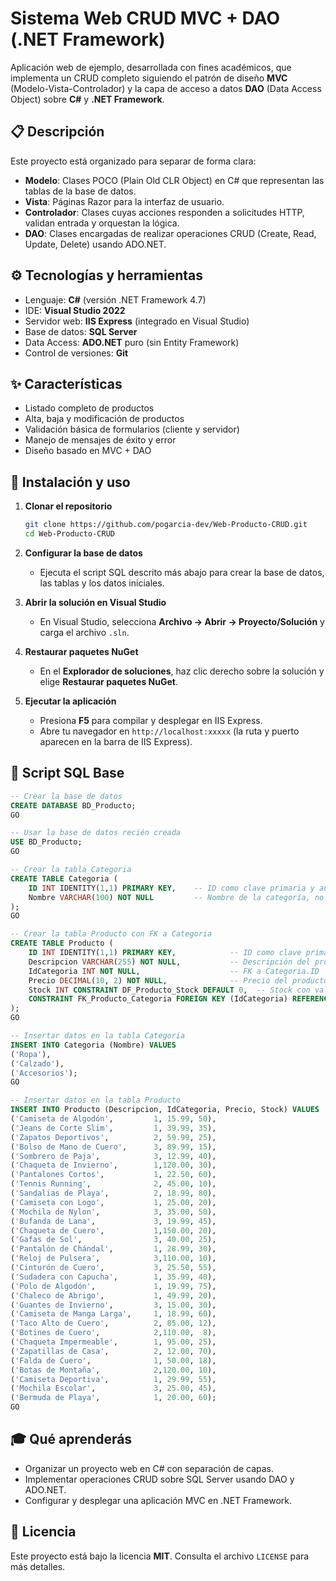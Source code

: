 # Sistema Web CRUD MVC + DAO (.NET Framework)

Aplicación web de ejemplo, desarrollada con fines académicos, que implementa un CRUD completo siguiendo el patrón de diseño **MVC** (Modelo-Vista-Controlador) y la capa de acceso a datos **DAO** (Data Access Object) sobre **C#** y **.NET Framework**.

## 📋 Descripción

Este proyecto está organizado para separar de forma clara:

- **Modelo**: Clases POCO (Plain Old CLR Object) en C# que representan las tablas de la base de datos.
- **Vista**: Páginas Razor para la interfaz de usuario.
- **Controlador**: Clases cuyas acciones responden a solicitudes HTTP, validan entrada y orquestan la lógica.
- **DAO**: Clases encargadas de realizar operaciones CRUD (Create, Read, Update, Delete) usando ADO.NET.

## ⚙️ Tecnologías y herramientas

- Lenguaje: **C#** (versión .NET Framework 4.7)
- IDE: **Visual Studio 2022**
- Servidor web: **IIS Express** (integrado en Visual Studio)
- Base de datos: **SQL Server**
- Data Access: **ADO.NET** puro (sin Entity Framework)
- Control de versiones: **Git**

## ✨ Características

- Listado completo de productos  
- Alta, baja y modificación de productos  
- Validación básica de formularios (cliente y servidor)  
- Manejo de mensajes de éxito y error  
- Diseño basado en MVC + DAO  

## 🚀 Instalación y uso

1. **Clonar el repositorio**  
   ```bash
   git clone https://github.com/pogarcia-dev/Web-Producto-CRUD.git
   cd Web-Producto-CRUD
   ```

2. **Configurar la base de datos**

   * Ejecuta el script SQL descrito más abajo para crear la base de datos, las tablas y los datos iniciales.

3. **Abrir la solución en Visual Studio**

   * En Visual Studio, selecciona **Archivo → Abrir → Proyecto/Solución** y carga el archivo `.sln`.

4. **Restaurar paquetes NuGet**

   * En el **Explorador de soluciones**, haz clic derecho sobre la solución y elige **Restaurar paquetes NuGet**.

5. **Ejecutar la aplicación**

   * Presiona **F5** para compilar y desplegar en IIS Express.
   * Abre tu navegador en `http://localhost:xxxxx` (la ruta y puerto aparecen en la barra de IIS Express).

## 📝 Script SQL Base

```sql
-- Crear la base de datos
CREATE DATABASE BD_Producto;
GO

-- Usar la base de datos recién creada
USE BD_Producto;
GO

-- Crear la tabla Categoria
CREATE TABLE Categoria (
    ID INT IDENTITY(1,1) PRIMARY KEY,    -- ID como clave primaria y autoincrementable
    Nombre VARCHAR(100) NOT NULL         -- Nombre de la categoría, no puede ser nulo
);
GO

-- Crear la tabla Producto con FK a Categoria
CREATE TABLE Producto (
    ID INT IDENTITY(1,1) PRIMARY KEY,            -- ID como clave primaria y autoincrementable
    Descripcion VARCHAR(255) NOT NULL,           -- Descripción del producto
    IdCategoria INT NOT NULL,                    -- FK a Categoria.ID
    Precio DECIMAL(10, 2) NOT NULL,              -- Precio del producto
    Stock INT CONSTRAINT DF_Producto_Stock DEFAULT 0,  -- Stock con valor por defecto 0
    CONSTRAINT FK_Producto_Categoria FOREIGN KEY (IdCategoria) REFERENCES Categoria(ID)
);
GO

-- Insertar datos en la tabla Categoria
INSERT INTO Categoria (Nombre) VALUES
('Ropa'),
('Calzado'),
('Accesorios');
GO

-- Insertar datos en la tabla Producto
INSERT INTO Producto (Descripcion, IdCategoria, Precio, Stock) VALUES
('Camiseta de Algodón',         1, 15.99, 50),
('Jeans de Corte Slim',         1, 39.99, 35),
('Zapatos Deportivos',          2, 59.99, 25),
('Bolso de Mano de Cuero',      3, 89.99, 15),
('Sombrero de Paja',            3, 12.99, 40),
('Chaqueta de Invierno',        1,120.00, 30),
('Pantalones Cortos',           1, 22.50, 60),
('Tennis Running',              2, 45.00, 10),
('Sandalias de Playa',          2, 18.99, 80),
('Camiseta con Logo',           1, 25.00, 20),
('Mochila de Nylon',            3, 35.00, 50),
('Bufanda de Lana',             3, 19.99, 45),
('Chaqueta de Cuero',           1,150.00, 20),
('Gafas de Sol',                3, 40.00, 25),
('Pantalón de Chándal',         1, 28.99, 30),
('Reloj de Pulsera',            3,110.00, 10),
('Cinturón de Cuero',           3, 25.50, 55),
('Sudadera con Capucha',        1, 35.99, 40),
('Polo de Algodón',             1, 19.99, 75),
('Chaleco de Abrigo',           1, 49.99, 20),
('Guantes de Invierno',         3, 15.00, 30),
('Camiseta de Manga Larga',     1, 18.99, 60),
('Taco Alto de Cuero',          2, 85.00, 12),
('Botines de Cuero',            2,110.00,  8),
('Chaqueta Impermeable',        1, 95.00, 25),
('Zapatillas de Casa',          2, 12.00, 70),
('Falda de Cuero',              1, 50.00, 18),
('Botas de Montaña',            2,120.00, 10),
('Camiseta Deportiva',          1, 29.99, 55),
('Mochila Escolar',             3, 25.00, 45),
('Bermuda de Playa',            1, 20.00, 60);
GO
```

## 🎓 Qué aprenderás

* Organizar un proyecto web en C# con separación de capas.
* Implementar operaciones CRUD sobre SQL Server usando DAO y ADO.NET.
* Configurar y desplegar una aplicación MVC en .NET Framework.


## 📄 Licencia

Este proyecto está bajo la licencia **MIT**. Consulta el archivo `LICENSE` para más detalles.